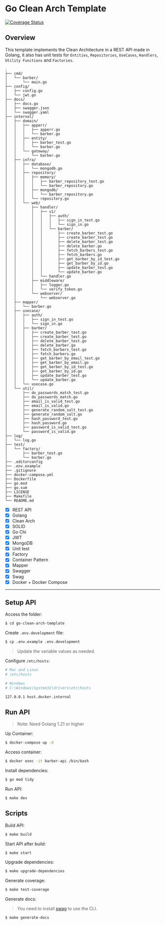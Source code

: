 # Go Clean Arch Template

[![Coverage Status](https://coveralls.io/repos/github/Sup3r-Us3r/go-clean-arch-template/badge.svg?branch=main)](https://coveralls.io/github/Sup3r-Us3r/go-clean-arch-template?branch=main)

## Overview

This template implements the Clean Architecture in a REST API made in Golang, it also has unit tests for `Entities`, `Repositories`, `UseCases`, `Handlers`, `Utility Functions` and `Factories`.

```text
.
├── cmd/
│   └── barber/
│       └── main.go
├── config/
│   ├── config.go
│   └── jwt.go
├── docs/
│   ├── docs.go
│   ├── swagger.json
│   └── swagger.yaml
├── internal/
│   ├── domain/
│   │   ├── apperr/
│   │   │   ├── apperr.go
│   │   │   └── barber.go
│   │   ├── entity/
│   │   │   ├── barber_test.go
│   │   │   └── barber.go
│   │   └── gateway/
│   │       └── barber.go
│   ├── infra/
│   │   ├── database/
│   │   │   └── mongodb.go
│   │   ├── repository/
│   │   │   ├── memory/
│   │   │   │   ├── barber_repository_test.go
│   │   │   │   └── barber_repository.go
│   │   │   ├── mongodb/
│   │   │   │   └── barber_repository.go
│   │   │   └── repository.go
│   │   └── web/
│   │       ├── handler/
│   │       │   ├── v1/
│   │       │   │   ├── auth/
│   │       │   │   │   ├── sign_in_test.go
│   │       │   │   │   └── sign_in.go
│   │       │   │   └── barber/
│   │       │   │       ├── create_barber_test.go
│   │       │   │       ├── create_barber_test.go
│   │       │   │       ├── delete_barber_test.go
│   │       │   │       ├── delete_barber.go
│   │       │   │       ├── fetch_barbers_test.go
│   │       │   │       ├── fetch_barbers.go
│   │       │   │       ├── get_barber_by_id_test.go
│   │       │   │       ├── get_barber_by_id.go
│   │       │   │       ├── update_barber_test.go
│   │       │   │       └── update_barber.go
│   │       │   └── handler.go
│   │       ├── middleware/
│   │       │   ├── logger.go
│   │       │   └── verify_token.go
│   │       └── webserver/
│   │           └── webserver.go
│   ├── mapper/
│   │   └── barber.go
│   ├── usecase/
│   │   ├── auth/
│   │   │   ├── sign_in_test.go
│   │   │   └── sign_in.go
│   │   ├── barber/
│   │   │   ├── create_barber_test.go
│   │   │   ├── create_barber_test.go
│   │   │   ├── delete_barber_test.go
│   │   │   ├── delete_barber.go
│   │   │   ├── fetch_barbers_test.go
│   │   │   ├── fetch_barbers.go
│   │   │   ├── get_barber_by_email_test.go
│   │   │   ├── get_barber_by_email.go
│   │   │   ├── get_barber_by_id_test.go
│   │   │   ├── get_barber_by_id.go
│   │   │   ├── update_barber_test.go
│   │   │   └── update_barber.go
│   │   └── usecase.go
│   └── util/
│       ├── do_passwords_match_test.go
│       ├── do_passwords_match.go
│       ├── email_is_valid_test.go
│       ├── email_is_valid.go
│       ├── generate_random_salt_test.go
│       ├── generate_random_salt.go
│       ├── hash_password_test.go
│       ├── hash_password.go
│       ├── password_is_valid_test.go
│       └── password_is_valid.go
├── log/
│   └── log.go
├── test/
│   └── factory/
│       ├── barber_test.go
│       └── barber.go
├── .editorconfig
├── .env.example
├── .gitignore
├── docker-compose.yml
├── Dockerfile
├── go.mod
├── go.sum
├── LICENSE
├── Makefile
└── README.md
```

- [x] REST API
- [x] Golang
- [x] Clean Arch
- [x] SOLID
- [x] Go Chi
- [x] JWT
- [x] MongoDB
- [x] Unit test
- [x] Factory
- [x] Container Pattern
- [x] Mapper
- [x] Swagger
- [x] Swag
- [x] Docker + Docker Compose

---

## Setup API

Access the folder:

```sh
$ cd go-clean-arch-template
```

Create `.env.development` file:

```sh
$ cp .env.example .env.development
```

> Update the variable values as needed.

Configure `/etc/hosts`:

```sh
# Mac and Linux
# /etc/hosts

# Windows
# C:\Windows\System32\drivers\etc\hosts

127.0.0.1 host.docker.internal
```

## Run API

> Note: Need Golang 1.21 or higher

Up Container:

```sh
$ docker-compose up -d
```

Access container:

```sh
$ docker exec -it barber-api /bin/bash
```

Install dependencies:

```sh
$ go mod tidy
```

Run API:

```sh
$ make dev
```

## Scripts

Build API:

```sh
$ make build
```

Start API after build:

```sh
$ make start
```

Upgrade dependencies:

```sh
$ make upgrade-dependencies
```

Generate coverage:

```sh
$ make test-coverage
```

Generate docs:

> You need to install [swag](https://github.com/swaggo/swag) to use the CLI.

```sh
$ make generate-docs
```
